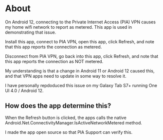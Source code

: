 # About
On Android 12, connecting to the Private Internet Access (PIA) VPN causes my home wifi network to report as metered. This app is used in demonstrating that issue.

Install this app, connect to PIA VPN, open this app, click Refresh, and note that this app reports the connection as metered.

Disconnect from PIA VPN, go back into this app, click Refresh, and note that this app reports the connection as NOT metered.

My understanding is that a change in Android 11 or Android 12 caused this, and that VPN apps need to update in some way to resolve it.

I have personally repdoduced this issue on my Galaxy Tab S7+ running One UI 4.0 / Android 12.

## How does the app determine this?

When the Refresh button is clicked, the apps calls the native Android.Net.ConnectivityManager.IsActiveNetworkMetered method.

I made the app open source so that PIA Support can verify this.
